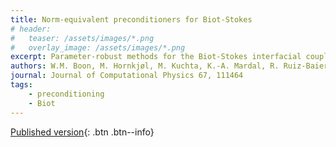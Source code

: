 ```yaml
---
title: Norm-equivalent preconditioners for Biot-Stokes
# header: 
#   teaser: /assets/images/*.png
#   overlay_image: /assets/images/*.png
excerpt: Parameter-robust methods for the Biot-Stokes interfacial coupling without Lagrange multipliers
authors: W.M. Boon, M. Hornkjøl, M. Kuchta, K.-A. Mardal, R. Ruiz-Baier
journal: Journal of Computational Physics 67, 111464
tags: 
    - preconditioning
    - Biot
---
```


[Published version](https://doi.org/10.1016/j.jcp.2022.111464){: .btn .btn--info}
<!-- [ArXiv (open access)](){: .btn .btn--success} -->

